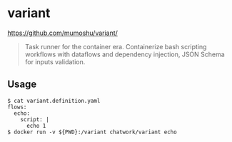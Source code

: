 # variant

https://github.com/mumoshu/variant/

> Task runner for the container era.
> Containerize bash scripting workflows with dataflows and dependency injection, JSON Schema for inputs validation.

## Usage

```
$ cat variant.definition.yaml
flows:
  echo:
    script: |
      echo 1
$ docker run -v ${PWD}:/variant chatwork/variant echo
```
